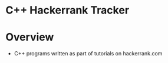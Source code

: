 # C++ Hackerrank Tracker

# Overview

- C++ programs written as part of tutorials on hackerrank.com
